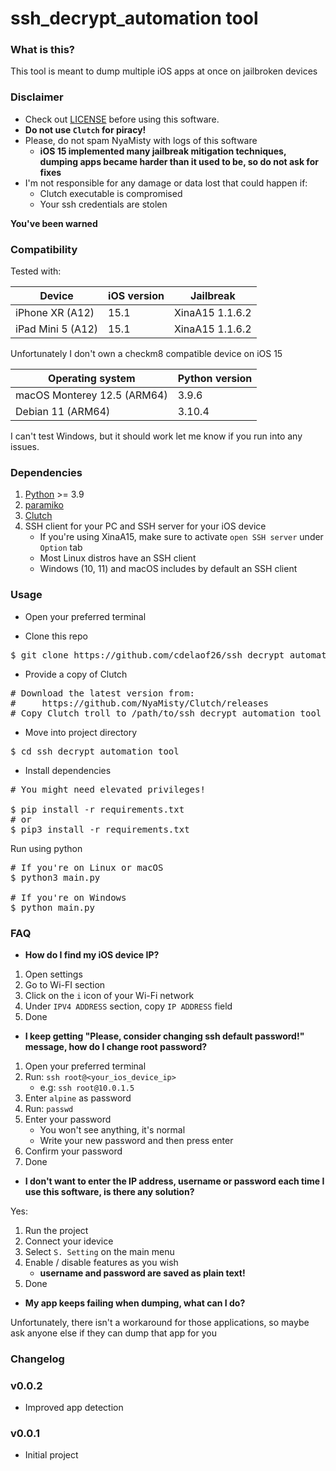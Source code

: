 # ssh_decrypt_automation tool

### What is this?

This tool is meant to dump multiple iOS apps at once on jailbroken devices

### Disclaimer

- Check out [LICENSE](LICENSE) before using this software.
- **Do not use `Clutch` for piracy!**
- Please, do not spam NyaMisty with logs of this software
  - **iOS 15 implemented many jailbreak mitigation techniques, dumping apps became 
    harder than it used to be, so do not ask for fixes**
- I'm not responsible for any damage or data lost that could happen if:
  - Clutch executable is compromised
  - Your ssh credentials are stolen

**You've been warned**


### Compatibility

Tested with:

| Device            | iOS version | Jailbreak       |
|-------------------|-------------|-----------------|
| iPhone XR   (A12) | 15.1        | XinaA15 1.1.6.2 |
| iPad Mini 5 (A12) | 15.1        | XinaA15 1.1.6.2 |

Unfortunately I don't own a checkm8 compatible device on iOS 15

| Operating system            | Python version |
|-----------------------------|----------------|
| macOS Monterey 12.5 (ARM64) | 3.9.6          |
| Debian 11           (ARM64) | 3.10.4         |

I can't test Windows, but it should work let me know 
if you run into any issues.

### Dependencies 

1. [Python](https://www.python.org/downloads/) >= 3.9
2. [paramiko](https://pypi.org/project/paramiko/)
3. [Clutch](https://github.com/NyaMisty/Clutch/)
4. SSH client for your PC and SSH server for your iOS device
   - If you're using XinaA15, make sure to activate
     `open SSH server` under `Option` tab
   - Most Linux distros have an SSH client
   - Windows (10, 11) and macOS includes by default an SSH client


### Usage

- Open your preferred terminal 

- Clone this repo

<pre>
$ git clone https://github.com/cdelaof26/ssh_decrypt_automation_tool.git
</pre>

- Provide a copy of Clutch

<pre>
# Download the latest version from: 
#     https://github.com/NyaMisty/Clutch/releases
# Copy Clutch_troll to /path/to/ssh_decrypt_automation_tool
</pre>

- Move into project directory

<pre>
$ cd ssh_decrypt_automation_tool
</pre>

- Install dependencies
<pre>
# You might need elevated privileges!

$ pip install -r requirements.txt
# or
$ pip3 install -r requirements.txt
</pre>

Run using python

<pre>
# If you're on Linux or macOS
$ python3 main.py

# If you're on Windows
$ python main.py
</pre>


### FAQ

- **How do I find my iOS device IP?**
1. Open settings
2. Go to Wi-FI section
3. Click on the `i` icon of your Wi-Fi network
4. Under `IPV4 ADDRESS` section, copy `IP ADDRESS` field
5. Done

- **I keep getting "Please, consider changing ssh default password!" message,
  how do I change root password?**
1. Open your preferred terminal
2. Run: `ssh root@<your_ios_device_ip>`
   - e.g: `ssh root@10.0.1.5`
3. Enter `alpine` as password
4. Run: `passwd`
5. Enter your password
   - You won't see anything, it's normal
   - Write your new password and then press enter
6. Confirm your password
7. Done

- **I don't want to enter the IP address, username or password
  each time I use this software, is there any solution?**

Yes:
1. Run the project
2. Connect your idevice
3. Select `S. Setting` on the main menu
4. Enable / disable features as you wish
   - **username and password are saved as plain text!**
5. Done

- **My app keeps failing when dumping, what can I do?**

Unfortunately, there isn't a workaround for those applications,
so maybe ask anyone else if they can dump that app for you

### Changelog

### v0.0.2
- Improved app detection

### v0.0.1
- Initial project
